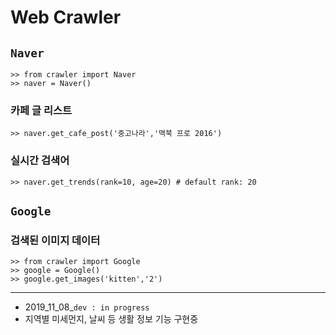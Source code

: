 # Web Crawler

## `Naver`

```python3
>> from crawler import Naver
>> naver = Naver()
```

### 카페 글 리스트

```python3
>> naver.get_cafe_post('중고나라','맥북 프로 2016')
```

### 실시간 검색어

```python3
>> naver.get_trends(rank=10, age=20) # default rank: 20
```


## `Google`

### 검색된 이미지 데이터

```python3
>> from crawler import Google
>> google = Google()
>> google.get_images('kitten','2')
```

---

- 2019_11_08_`dev : in progress`
- 지역별 미세먼지, 날씨 등 생활 정보 기능 구현중
